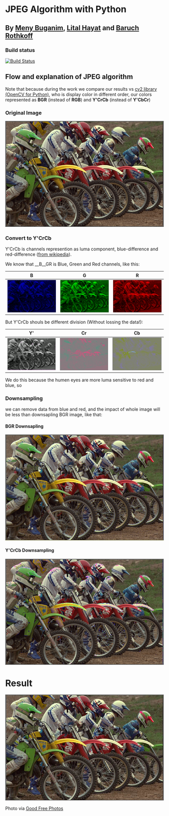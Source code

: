 # JPEG Algorithm with Python

## By [Meny Buganim](todo), [Lital Hayat](todo) and [Baruch Rothkoff](todo)

### Build status

[![Build Status](http://54.218.224.31:8080/job/python-JPEG/job/master/badge/icon)](http://54.218.224.31:8080/job/python-JPEG/job/master/)

## Flow and explanation of JPEG algorithm

Note that because during the work we compare our results vs [cv2 library (OpenCV for Python)](TODO), who is display color in different order, our colors represented as **BGR** (instead of **RGB**) and **Y'CrCb** (instead of **Y'CbCr**)

### Original Image

![Original Image](Flowchart/original.png)

### Convert to Y'CrCb

Y'CrCb is channels represention as luma component, blue-difference and red-difference ([from wikipedia](https://en.wikipedia.org/wiki/YCbCr)).

We know that __B__GR is  Blue, Green and Red channels, like this:

| B | G | R |
|:-: | :-: | :-: |
| ![B](Flowchart/channel_b.png) | ![G](Flowchart/channel_g.png) | ![R](Flowchart/channel_r.png) |

But Y'CrCb shouls be different division (Without lossing the data!):

| Y' | Cr | Cb |
|:-: | :-: | :-: |
| ![Y'](Flowchart/channel_y.png) | ![Cr](Flowchart/channel_cr.png) | ![Cb](Flowchart/channel_cb.png) |

We do this because the humen eyes are more luma sensitive to red and blue, so

### Downsampling

we can remove data from blue and red, and the impact of whole image will be less than downsapling BGR image, like that:

#### BGR Downsapling

![BGR Downsampling](Flowchart/bgr_downsapling.png)

#### Y'CrCb Downsampling

![Y'CrCb Downsampling](Flowchart/ycrcb_downsapling.png)

# Result

![](img/result.png)

Photo via [Good Free Photos](https://www.goodfreephotos.com/)